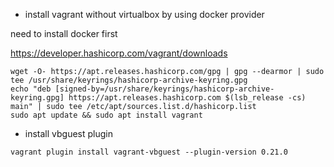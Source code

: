 
- install vagrant without virtualbox by using docker provider

need to install docker first

https://developer.hashicorp.com/vagrant/downloads

```linux
wget -O- https://apt.releases.hashicorp.com/gpg | gpg --dearmor | sudo tee /usr/share/keyrings/hashicorp-archive-keyring.gpg
echo "deb [signed-by=/usr/share/keyrings/hashicorp-archive-keyring.gpg] https://apt.releases.hashicorp.com $(lsb_release -cs) main" | sudo tee /etc/apt/sources.list.d/hashicorp.list
sudo apt update && sudo apt install vagrant
```
- install vbguest plugin

```linux
vagrant plugin install vagrant-vbguest --plugin-version 0.21.0
```
